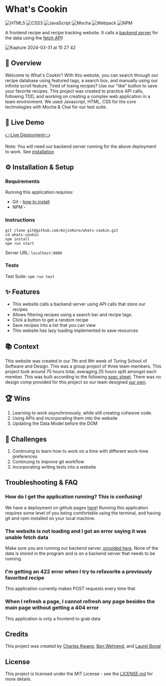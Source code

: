 # What's Cookin

![HTML5](https://img.shields.io/badge/html5-%23E34F26.svg?style=for-the-badge&logo=html5&logoColor=white)
![CSS3](https://img.shields.io/badge/css3-%231572B6.svg?style=for-the-badge&logo=css3&logoColor=white)
![JavaScript](https://img.shields.io/badge/javascript-%23323330.svg?style=for-the-badge&logo=javascript&logoColor=%23F7DF1E)
![Mocha](https://img.shields.io/badge/-mocha-%238D6748?style=for-the-badge&logo=mocha&logoColor=white)
![Webpack](https://img.shields.io/badge/webpack-%238DD6F9.svg?style=for-the-badge&logo=webpack&logoColor=black) ![NPM](https://img.shields.io/badge/NPM-%23CB3837.svg?style=for-the-badge&logo=npm&logoColor=white)

A frontend recipe and recipe tracking website. It calls a [backend server](https://github.com/turingschool-examples/whats-cookin-api) for the data using the [fetch API](https://developer.mozilla.org/en-US/docs/Web/API/Fetch_API)!

![Kapture 2024-03-31 at 15 27 42](https://github.com/KojinKuro/whats-cookin/assets/11234292/b0ab4c26-22ed-4dc6-9082-ff1029c1c494)

## 🌟 Overview

Welcome to What's Cookin'! With this website, you can search through our recipe database using featured tags, a search box, and manually using our infinite scroll feature. Tired of losing recipes? Use our "like" button to save your favorite recipes. This project was created to practice API calls, following TDD, and working on creating a complex web application in a team environment. We used Javascript, HTML, CSS for the core technologies with Mocha & Chai for our test suite.

## 🔗 Live Demo

[👉Live Deployment👈](https://kojinkuro.github.io/whats-cookin/)

Note: You will need our backend server running for the above deployment to work. See [installation](#⚙️-installation--setup)

## ⚙️ Installation & Setup

### Requirements

Running this application requires:

- Git - [how to install](https://git-scm.com/book/en/v2/Getting-Started-Installing-Git)
- NPM -

### Instructions

```
git clone git@github.com:KojinKuro/whats-cookin.git
cd whats-cookin
npm install
npm run start
```

Server URL: `localhost:8080`

### Tests

Test Suite: `npm run test`

## ✨ Features

- This website calls a backend server using API calls that store our recipes
- Allows filtering recipes using a search bar and recipe tags.
- Click a button to get a random recipe
- Save recipes into a list that you can view
- This website has lazy loading implemented to save resources

## 📚 Context

This website was created in our 7th and 8th week of Turing School of Software and Design. This was a group project of three team members. This project took around 75 hours total, averaging 25 hours split amongst each member. This was built according to the following [spec sheet](https://frontend.turing.edu/projects/module-2/whats-cookin-part-one.html). There was no design comp provided for this project so our team designed [our own](https://www.figma.com/file/sASmZkfzWbXObPqYVOh9vQ/Figma-basics?type=design&node-id=1669%3A162202&mode=design&t=KfxDWyuUGfOfMnEr-1).

## 🏆 Wins

1. Learning to work asynchronously, while still creating cohesive code.
2. Using APIs and incorporating them into the website
3. Updating the Data Model before the DOM

## 🚧 Challenges

1. Continuing to learn how to work on a time with different work-time preferences
2. Continuing to improve git workflow
3. Incorporating writing tests into a website

## Troubleshooting & FAQ

### How do I get the application running? This is confusing!

We have a deployment on github pages [here](https://kojinkuro.github.io/whats-cookin/)! Running this application requires some level of you being comfortable using the terminal, and having git and npm installed on your local machine.

### The website is not loading and I got an error saying it was unable fetch data

Make sure you are running our backend server, [provided here](https://github.com/turingschool-examples/whats-cookin-api). None of the data is stored in the program and is on a backend server that needs to be running.

### I'm getting an 422 error when I try to refavorite a previously favorited recipe

This application currently makes POST requests every time that

### When I refresh a page, I cannot refresh any page besides the main page without getting a 404 error

This application is only a frontend to grab data

## Credits

This project was created by [Charles Kwang](https://github.com/KojinKuro), [Ben Wehrend](https://github.com/BenWehrend), and [Laurel Bonal](https://github.com/laurelbonal)

## License

This project is licensed under the MIT License - see the [LICENSE.md](./LICENSE.md) for more details.

